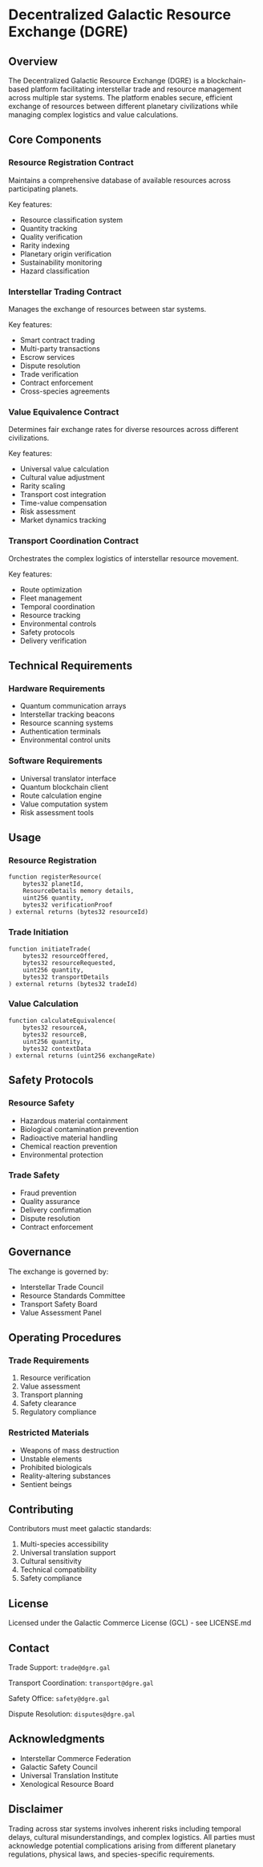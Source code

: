 # Decentralized Galactic Resource Exchange (DGRE)

## Overview
The Decentralized Galactic Resource Exchange (DGRE) is a blockchain-based platform facilitating interstellar trade and resource management across multiple star systems. The platform enables secure, efficient exchange of resources between different planetary civilizations while managing complex logistics and value calculations.

## Core Components

### Resource Registration Contract
Maintains a comprehensive database of available resources across participating planets.

Key features:
- Resource classification system
- Quantity tracking
- Quality verification
- Rarity indexing
- Planetary origin verification
- Sustainability monitoring
- Hazard classification

### Interstellar Trading Contract
Manages the exchange of resources between star systems.

Key features:
- Smart contract trading
- Multi-party transactions
- Escrow services
- Dispute resolution
- Trade verification
- Contract enforcement
- Cross-species agreements

### Value Equivalence Contract
Determines fair exchange rates for diverse resources across different civilizations.

Key features:
- Universal value calculation
- Cultural value adjustment
- Rarity scaling
- Transport cost integration
- Time-value compensation
- Risk assessment
- Market dynamics tracking

### Transport Coordination Contract
Orchestrates the complex logistics of interstellar resource movement.

Key features:
- Route optimization
- Fleet management
- Temporal coordination
- Resource tracking
- Environmental controls
- Safety protocols
- Delivery verification

## Technical Requirements

### Hardware Requirements
- Quantum communication arrays
- Interstellar tracking beacons
- Resource scanning systems
- Authentication terminals
- Environmental control units

### Software Requirements
- Universal translator interface
- Quantum blockchain client
- Route calculation engine
- Value computation system
- Risk assessment tools

## Usage

### Resource Registration
```solidity
function registerResource(
    bytes32 planetId,
    ResourceDetails memory details,
    uint256 quantity,
    bytes32 verificationProof
) external returns (bytes32 resourceId)
```

### Trade Initiation
```solidity
function initiateTrade(
    bytes32 resourceOffered,
    bytes32 resourceRequested,
    uint256 quantity,
    bytes32 transportDetails
) external returns (bytes32 tradeId)
```

### Value Calculation
```solidity
function calculateEquivalence(
    bytes32 resourceA,
    bytes32 resourceB,
    uint256 quantity,
    bytes32 contextData
) external returns (uint256 exchangeRate)
```

## Safety Protocols

### Resource Safety
- Hazardous material containment
- Biological contamination prevention
- Radioactive material handling
- Chemical reaction prevention
- Environmental protection

### Trade Safety
- Fraud prevention
- Quality assurance
- Delivery confirmation
- Dispute resolution
- Contract enforcement

## Governance

The exchange is governed by:
- Interstellar Trade Council
- Resource Standards Committee
- Transport Safety Board
- Value Assessment Panel

## Operating Procedures

### Trade Requirements
1. Resource verification
2. Value assessment
3. Transport planning
4. Safety clearance
5. Regulatory compliance

### Restricted Materials
- Weapons of mass destruction
- Unstable elements
- Prohibited biologicals
- Reality-altering substances
- Sentient beings

## Contributing

Contributors must meet galactic standards:

1. Multi-species accessibility
2. Universal translation support
3. Cultural sensitivity
4. Technical compatibility
5. Safety compliance

## License

Licensed under the Galactic Commerce License (GCL) - see LICENSE.md

## Contact

Trade Support:
`trade@dgre.gal`

Transport Coordination:
`transport@dgre.gal`

Safety Office:
`safety@dgre.gal`

Dispute Resolution:
`disputes@dgre.gal`

## Acknowledgments

- Interstellar Commerce Federation
- Galactic Safety Council
- Universal Translation Institute
- Xenological Resource Board

## Disclaimer

Trading across star systems involves inherent risks including temporal delays, cultural misunderstandings, and complex logistics. All parties must acknowledge potential complications arising from different planetary regulations, physical laws, and species-specific requirements.
